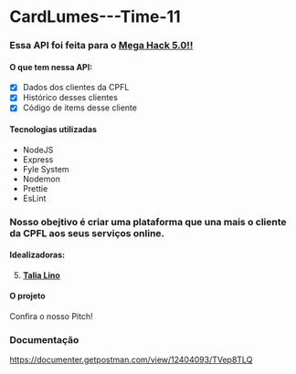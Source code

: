 # CardLumes---Time-11


### Essa API foi feita para o [Mega Hack 5.0!!](https://www.megahackwomen.com.br/resultado/)

 #### O que tem nessa API:
 - [x] Dados dos clientes da CPFL
 - [x] Histórico desses clientes
 - [x] Código de items desse cliente
 
 #### Tecnologias utilizadas
 - NodeJS
 - Express
 - Fyle System
 - Nodemon
 - Prettie
 - EsLint
 
### Nosso obejtivo é criar uma plataforma que una mais o cliente da CPFL aos seus serviços online.

#### Idealizadoras:
 5. **[Talia Lino](https://www.linkedin.com/in/talia-lino-de-oliveira/)** 
 
#### O projeto
Confira o nosso Pitch!

### Documentação
https://documenter.getpostman.com/view/12404093/TVep8TLQ
